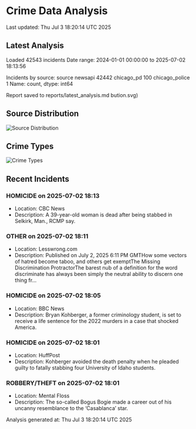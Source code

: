 # Crime Data Analysis
Last updated: Thu Jul  3 18:20:14 UTC 2025

## Latest Analysis

Loaded 42543 incidents
Date range: 2024-01-01 00:00:00 to 2025-07-02 18:13:56

Incidents by source:
source
newsapi           42442
chicago_pd          100
chicago_police        1
Name: count, dtype: int64

Report saved to reports/latest_analysis.md
bution.svg)

## Source Distribution
![Source Distribution](images/source_distribution.svg)

## Crime Types
![Crime Types](images/crime_types.svg)

## Recent Incidents

### HOMICIDE on 2025-07-02 18:13
- Location: CBC News
- Description: A 39-year-old woman is dead after being stabbed in Selkirk, Man., RCMP say.


### OTHER on 2025-07-02 18:11
- Location: Lesswrong.com
- Description: Published on July 2, 2025 6:11 PM GMTHow some vectors of hatred become taboo, and others get exemptThe Missing Discrimination ProtractorThe barest nub of a definition for the word discriminate has always been simply the neutral ability to discern one thing fr…


### HOMICIDE on 2025-07-02 18:05
- Location: BBC News
- Description: Bryan Kohberger, a former criminology student, is set to receive a life sentence for the 2022 murders in a case that shocked America.


### HOMICIDE on 2025-07-02 18:01
- Location: HuffPost
- Description: Kohberger avoided the death penalty when he pleaded guilty to fatally stabbing four University of Idaho students.


### ROBBERY/THEFT on 2025-07-02 18:01
- Location: Mental Floss
- Description: The so-called Bogus Bogie made a career out of his uncanny resemblance to the ‘Casablanca’ star.

Analysis generated at: Thu Jul  3 18:20:14 UTC 2025
